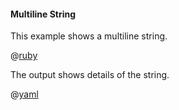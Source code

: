 #### Multiline String

This example shows a multiline string.

@[ruby](show.rb)

The output shows details of the string.

@[yaml](show.yaml)
